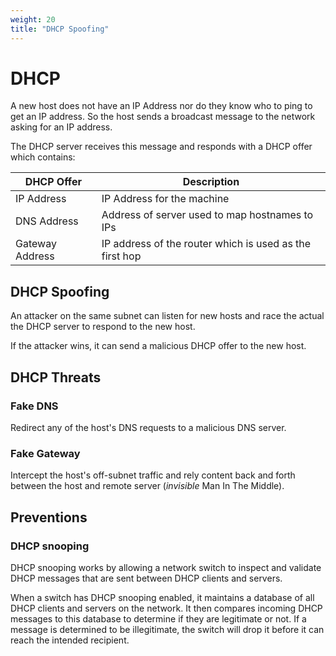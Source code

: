 ```yaml
---
weight: 20
title: "DHCP Spoofing"
---
```


# DHCP

A new host does not have an IP Address nor do they know who to ping to get an IP address. So the host sends a broadcast message to the network asking for an IP address.

The DHCP server receives this message and responds with a DHCP offer which contains:

| DHCP Offer | Description |
| --- | --- |
| IP Address |  IP Address for the machine |
| DNS Address | Address of server used to map hostnames to IPs |
| Gateway Address | IP address of the router which is used as the first hop  |

## DHCP Spoofing

An attacker on the same subnet can listen for new hosts and race the actual the DHCP server to respond to the new host.

If the attacker wins, it can send a malicious DHCP offer to the new host.

## DHCP Threats

### Fake DNS

Redirect any of the host's DNS requests to a malicious DNS server.

### Fake Gateway

Intercept the host's off-subnet traffic and rely content back and forth between the host and remote server (*invisible* Man In The Middle).

## Preventions

### DHCP snooping

DHCP snooping works by allowing a network switch to inspect and validate DHCP messages that are sent between DHCP clients and servers.

When a switch has DHCP snooping enabled, it maintains a database of all DHCP clients and servers on the network. It then compares incoming DHCP messages to this database to determine if they are legitimate or not. If a message is determined to be illegitimate, the switch will drop it before it can reach the intended recipient.
